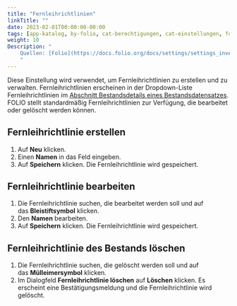 ```yaml
---
title: "Fernleihrichtlinien"
linkTitle: ""
date: 2023-02-01T00:00:00-00:00
tags: [app-katalog, by-folio, cat-berechtigungen, cat-einstellungen, for-admin, topic-fernleihe]
weight: 10
Description: "
    Quellen: [Folio](https://docs.folio.org/docs/settings/settings_inventory/settings_inventory/#settings--inventory--ill-policy) & [GBV](https://info.gbv.de/display/FOLIOGBVEXTERN/Einstellungen+(Katalog):++Fernleihrichtlinien)
    "
---
```


Diese Einstellung wird verwendet, um Fernleihrichtlinien zu erstellen und zu verwalten. Fernleihrichtlinien erscheinen in der Dropdown-Liste Fernleihrichtlinien im [Abschnitt Bestandsdetails eines Bestandsdatensatzes](https://info.gbv.de/pages/viewpage.action?pageId=852492467). FOLIO stellt standardmäßig Fernleihrichtlinien zur Verfügung, die bearbeitet oder gelöscht werden können.

## Fernleihrichtlinie erstellen

1.  Auf **Neu** klicken.
2.  Einen **Namen** in das Feld eingeben.
3.  Auf **Speichern** klicken. Die Fernleihrichtlinie wird gespeichert.

## Fernleihrichtlinie bearbeiten

1.  Die Fernleihrichtlinie suchen, die bearbeitet werden soll und auf das **Bleistiftsymbol** klicken.
2.  Den **Namen** bearbeiten.
3.  Auf **Speichern** klicken. Die Fernleihrichtlinie wird gespeichert.

## Fernleihrichtlinie des Bestands löschen

1.  Die Fernleihrichtlinie suchen, die gelöscht werden soll und auf das **Mülleimersymbol** klicken.
2.  Im Dialogfeld **Fernleihrichtlinie löschen** auf **Löschen** klicken. Es erscheint eine Bestätigungsmeldung und die Fernleihrichtlinie wird gelöscht.
